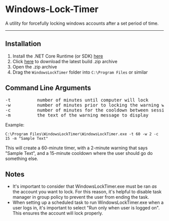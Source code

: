 # Windows-Lock-Timer
A utility for forcefully locking windows accounts after a set period of time.
___

## Installation

1. Install the .NET Core Runtime (or SDK) [here](https://dotnet.microsoft.com/download)
2. Click [here](https://github.com/christian-kramer/Windows-Lock-Timer/raw/master/WindowsLockTimer.zip) to download the latest build .zip archive
2. Open the .zip archive
3. Drag the `WindowsLockTimer` folder into `C:\Program Files` or similar

## Command Line Arguments

<pre>
-t			number of minutes until computer will lock
-w			number of minutes prior to locking the warning will display
-c			number of minutes for the cooldown between sessions
-m			the text of the warning message to display
</pre>

Example:

`C:\Program Files\WindowsLockTimer\WindowsLockTimer.exe -t 60 -w 2 -c 15 -m "Sample Text"`

This will create a 60-minute timer, with a 2-minute warning that says "Sample Text", and a 15-minute cooldown where the user should go do something else.

## Notes

* It's important to consider that WindowsLockTimer.exe must be ran *as* the account you want to lock. For this reason, it's helpful to disable task manager in group policy to prevent the user from ending the task.
* When setting up a scheduled task to run WindowsLockTimer.exe when a user logs in, it's important to select "Run only when user is logged on". This ensures the account will lock properly.
